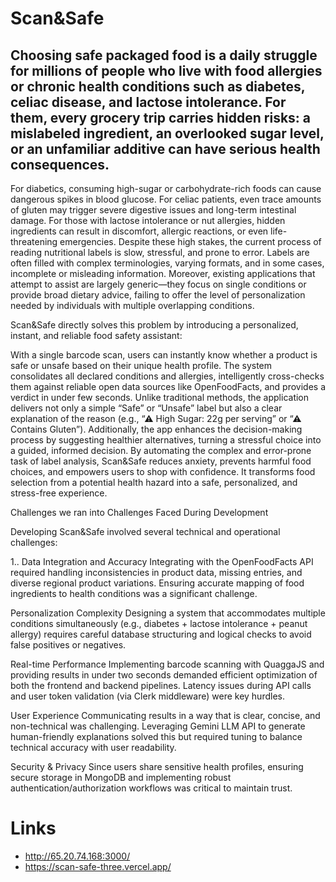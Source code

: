 # Scan&Safe

## Choosing safe packaged food is a daily struggle for millions of people who live with food allergies or chronic health conditions such as diabetes, celiac disease, and lactose intolerance. For them, every grocery trip carries hidden risks: a mislabeled ingredient, an overlooked sugar level, or an unfamiliar additive can have serious health consequences.

For diabetics, consuming high-sugar or carbohydrate-rich foods can cause dangerous spikes in blood glucose.
For celiac patients, even trace amounts of gluten may trigger severe digestive issues and long-term intestinal damage.
For those with lactose intolerance or nut allergies, hidden ingredients can result in discomfort, allergic reactions, or even life-threatening emergencies.
Despite these high stakes, the current process of reading nutritional labels is slow, stressful, and prone to error. Labels are often filled with complex terminologies, varying formats, and in some cases, incomplete or misleading information. Moreover, existing applications that attempt to assist are largely generic—they focus on single conditions or provide broad dietary advice, failing to offer the level of personalization needed by individuals with multiple overlapping conditions.

Scan&Safe directly solves this problem by introducing a personalized, instant, and reliable food safety assistant:

With a single barcode scan, users can instantly know whether a product is safe or unsafe based on their unique health profile.
The system consolidates all declared conditions and allergies, intelligently cross-checks them against reliable open data sources like OpenFoodFacts, and provides a verdict in under few seconds.
Unlike traditional methods, the application delivers not only a simple “Safe” or “Unsafe” label but also a clear explanation of the reason (e.g., “⚠ High Sugar: 22g per serving” or “⚠ Contains Gluten”).
Additionally, the app enhances the decision-making process by suggesting healthier alternatives, turning a stressful choice into a guided, informed decision.
By automating the complex and error-prone task of label analysis, Scan&Safe reduces anxiety, prevents harmful food choices, and empowers users to shop with confidence. It transforms food selection from a potential health hazard into a safe, personalized, and stress-free experience.

Challenges we ran into
Challenges Faced During Development

Developing Scan&Safe involved several technical and operational challenges:

1.. Data Integration and Accuracy
Integrating with the OpenFoodFacts API required handling inconsistencies in product data, missing entries, and diverse regional product variations. Ensuring accurate mapping of food ingredients to health conditions was a significant challenge.

Personalization Complexity
Designing a system that accommodates multiple conditions simultaneously (e.g., diabetes + lactose intolerance + peanut allergy) requires careful database structuring and logical checks to avoid false positives or negatives.

Real-time Performance
Implementing barcode scanning with QuaggaJS and providing results in under two seconds demanded efficient optimization of both the frontend and backend pipelines. Latency issues during API calls and user token validation (via Clerk middleware) were key hurdles.

User Experience
Communicating results in a way that is clear, concise, and non-technical was challenging. Leveraging Gemini LLM API to generate human-friendly explanations solved this but required tuning to balance technical accuracy with user readability.

Security & Privacy
Since users share sensitive health profiles, ensuring secure storage in MongoDB and implementing robust authentication/authorization workflows was critical to maintain trust.


# Links
- http://65.20.74.168:3000/
- https://scan-safe-three.vercel.app/

